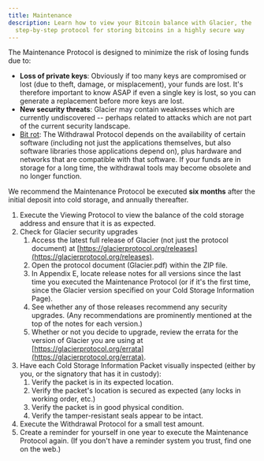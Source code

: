 ```yaml
---
title: Maintenance
description: Learn how to view your Bitcoin balance with Glacier, the
  step-by-step protocol for storing bitcoins in a highly secure way
---
```


The Maintenance Protocol is designed to minimize the risk of losing funds due to:

* **Loss of private keys**: Obviously if too many keys are compromised or lost
(due to theft, damage, or misplacement), your funds are lost. It's therefore
important to know ASAP if even a single key is lost, so you can generate a
replacement before more keys are lost.
* **New security threats**: Glacier may contain weaknesses which are currently
undiscovered -- perhaps related to attacks which are not part of the current
security landscape.
* [Bit rot](https://en.wikipedia.org/wiki/Software_rot):
The Withdrawal Protocol depends on the availability of certain software
(including not just the applications themselves, but also software libraries
those applications depend on), plus hardware and networks that are compatible
with that software. If your funds are in storage for a long time, the
withdrawal tools may become obsolete and no longer function.

We recommend the Maintenance Protocol be executed **six months** after the
initial deposit into cold storage, and annually thereafter.

1. Execute the Viewing Protocol to view the balance of the
<span class="warning">cold storage address</span> and ensure that it is as
expected.
2. Check for Glacier security upgrades
    1. Access the latest full release of Glacier (not just the protocol
    document) at
    [https://glacierprotocol.org/releases](https://glacierprotocol.org/releases).
    2. Open the protocol document (Glacier.pdf) within the ZIP file.
    3. In Appendix E, locate release notes for all versions since the last time
    you executed the Maintenance Protocol (or if it's the first time, since the
    Glacier version specified on your
    <span class="warning">Cold Storage Information Page</span>).
    4. See whether any of those releases recommend any security upgrades. (Any recommendations are prominently mentioned at the top of the notes for each version.)
    5. Whether or not you decide to upgrade, review the errata for the version
    of Glacier you are using at
    [https://glacierprotocol.org/errata](https://glacierprotocol.org/errata).
3. Have each <span class="danger">Cold Storage Information Packet</span>
visually inspected (either by you, or the signatory that has it in custody):
    1. Verify the packet is in its expected location.
    2. Verify the packet's location is secured as expected (any locks in
    working order, etc.)
    3. Verify the packet is in good physical condition.
    4. Verify the tamper-resistant seals appear to be intact.
4. Execute the Withdrawal Protocol for a small test amount.
5. Create a reminder for yourself in one year to execute the Maintenance
Protocol again. (If you don't have a reminder system you trust, find one
on the web.)
